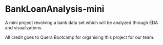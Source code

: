 # BankLoanAnalysis-mini
A mini project revolving a bank data set which will be analyzed through EDA and visualizations. 



All credit goes to Quera Bootcamp for organising this project for our team.
